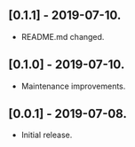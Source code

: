 ## [0.1.1] - 2019-07-10.

* README.md changed.

## [0.1.0] - 2019-07-10.

* Maintenance improvements.

## [0.0.1] - 2019-07-08.

* Initial release.
